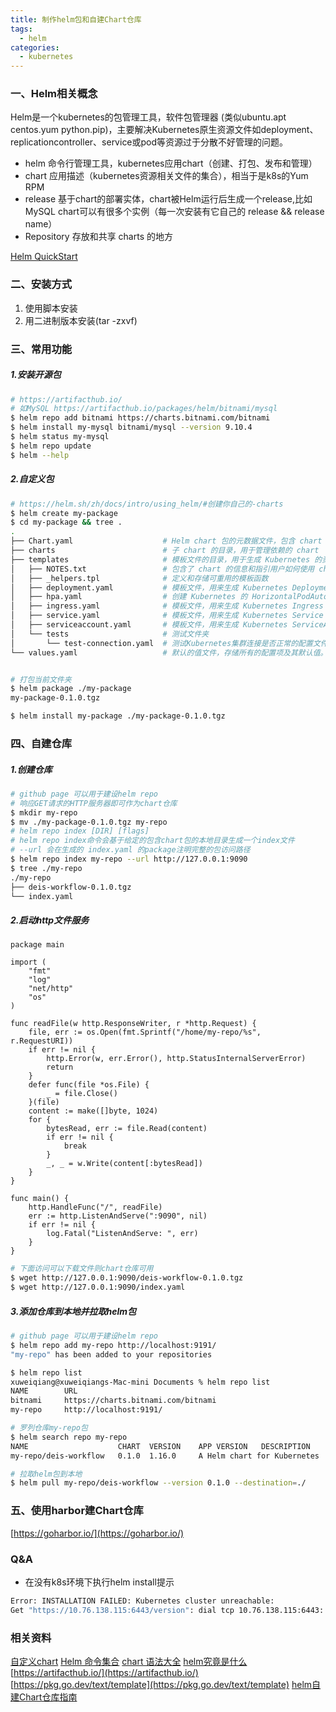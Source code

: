 ```yaml
---
title: 制作helm包和自建Chart仓库
tags:
  - helm
categories:
  - kubernetes
---
```


### 一、Helm相关概念

Helm是一个kubernetes的包管理工具，软件包管理器 (类似ubuntu.apt centos.yum python.pip)，主要解决Kubernetes原生资源文件如deployment、replicationcontroller、service或pod等资源过于分散不好管理的问题。

- helm 命令行管理工具，kubernetes应用chart（创建、打包、发布和管理）
- chart 应用描述（kubernetes资源相关文件的集合），相当于是k8s的Yum RPM
- release 基于chart的部署实体，chart被Helm运行后生成一个release,比如MySQL chart可以有很多个实例（每一次安装有它自己的 release && release name）
- Repository 存放和共享 charts 的地方

[Helm QuickStart](https://helm.sh/zh/docs/intro/using_helm/)

### 二、安装方式

1. 使用脚本安装
2. 用二进制版本安装(tar -zxvf)

### 三、常用功能

##### 1.安装开源包

``` bash
# https://artifacthub.io/
# 如MySQL https://artifacthub.io/packages/helm/bitnami/mysql
$ helm repo add bitnami https://charts.bitnami.com/bitnami
$ helm install my-mysql bitnami/mysql --version 9.10.4
$ helm status my-mysql
$ helm repo update
$ helm --help
```

##### 2.自定义包

``` bash
# https://helm.sh/zh/docs/intro/using_helm/#创建你自己的-charts
$ helm create my-package
$ cd my-package && tree .
.
├── Chart.yaml                    # Helm chart 包的元数据文件，包含 chart 的名称、版本、描述等信息。
├── charts                        # 子 chart 的目录，用于管理依赖的 chart
├── templates                     # 模板文件的目录，用于生成 Kubernetes 的资源清单
│   ├── NOTES.txt                 # 包含了 chart 的信息和指引用户如何使用 chart
│   ├── _helpers.tpl              # 定义和存储可重用的模板函数
│   ├── deployment.yaml           # 模板文件，用来生成 Kubernetes Deployment 资源的清单
│   ├── hpa.yaml                  # 创建 Kubernetes 的 HorizontalPodAutoscaler（HPA）资源对象
│   ├── ingress.yaml              # 模板文件，用来生成 Kubernetes Ingress 资源的清单
│   ├── service.yaml              # 模板文件，用来生成 Kubernetes Service 资源的清单
│   ├── serviceaccount.yaml       # 模板文件，用来生成 Kubernetes ServiceAccount 资源的清单
│   └── tests                     # 测试文件夹
│       └── test-connection.yaml  # 测试Kubernetes集群连接是否正常的配置文件
└── values.yaml                   # 默认的值文件，存储所有的配置项及其默认值。


# 打包当前文件夹
$ helm package ./my-package
my-package-0.1.0.tgz

$ helm install my-package ./my-package-0.1.0.tgz
```

### 四、自建仓库

##### 1.创建仓库

``` bash
# github page 可以用于建设helm repo
# 响应GET请求的HTTP服务器即可作为chart仓库
$ mkdir my-repo
$ mv ./my-package-0.1.0.tgz my-repo
# helm repo index [DIR] [flags]
# helm repo index命令会基于给定的包含chart包的本地目录生成一个index文件
# --url 会在生成的 index.yaml 的package注明完整的包访问路径
$ helm repo index my-repo --url http://127.0.0.1:9090
$ tree ./my-repo 
./my-repo
├── deis-workflow-0.1.0.tgz
└── index.yaml
```

##### 2.启动http文件服务

``` golang
package main

import (
	"fmt"
	"log"
	"net/http"
	"os"
)

func readFile(w http.ResponseWriter, r *http.Request) {
	file, err := os.Open(fmt.Sprintf("/home/my-repo/%s", r.RequestURI))
	if err != nil {
		http.Error(w, err.Error(), http.StatusInternalServerError)
		return
	}
	defer func(file *os.File) {
		_ = file.Close()
	}(file)
	content := make([]byte, 1024)
	for {
		bytesRead, err := file.Read(content)
		if err != nil {
			break
		}
		_, _ = w.Write(content[:bytesRead])
	}
}

func main() {
	http.HandleFunc("/", readFile)
	err := http.ListenAndServe(":9090", nil)
	if err != nil {
		log.Fatal("ListenAndServe: ", err)
	}
}
```

``` bash
# 下面访问可以下载文件则chart仓库可用
$ wget http://127.0.0.1:9090/deis-workflow-0.1.0.tgz
$ wget http://127.0.0.1:9090/index.yaml
```

##### 3.添加仓库到本地并拉取helm包

``` bash
# github page 可以用于建设helm repo
$ helm repo add my-repo http://localhost:9191/      
"my-repo" has been added to your repositories

$ helm repo list
xuweiqiang@xuweiqiangs-Mac-mini Documents % helm repo list
NAME     	URL                                              
bitnami  	https://charts.bitnami.com/bitnami
my-repo  	http://localhost:9191/

# 罗列仓库my-repo包
$ helm search repo my-repo
NAME                 	CHART  VERSION	  APP VERSION	DESCRIPTION                
my-repo/deis-workflow	0.1.0  1.16.0     A Helm chart for Kubernetes

# 拉取helm包到本地
$ helm pull my-repo/deis-workflow --version 0.1.0 --destination=./
```

### 五、使用harbor建Chart仓库

[https://goharbor.io/](https://goharbor.io/)

### Q&A

- 在没有k8s环境下执行helm install提示

``` bash
Error: INSTALLATION FAILED: Kubernetes cluster unreachable: 
Get "https://10.76.138.115:6443/version": dial tcp 10.76.138.115:6443: connect: no route to host
```

### 相关资料

[自定义chart](https://helm.sh/zh/docs/intro/using_helm/#%E5%AE%89%E8%A3%85%E5%89%8D%E8%87%AA%E5%AE%9A%E4%B9%89-chart)
[Helm 命令集合](https://helm.sh/zh/docs/helm/helm/)
[chart 语法大全](https://helm.sh/zh/docs/chart_template_guide/getting_started/)
[helm究竟是什么](https://bbs.huaweicloud.com/blogs/280351)
[https://artifacthub.io/](https://artifacthub.io/)
[https://pkg.go.dev/text/template](https://pkg.go.dev/text/template)
[helm自建Chart仓库指南](https://helm.sh/zh/docs/topics/chart_repository/)